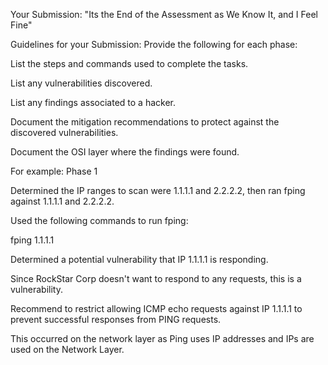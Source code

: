 Your Submission:  "Its the End of the Assessment as We Know It, and I Feel Fine"


Guidelines for your Submission:
Provide the following for each phase:


List the steps and commands used to complete the tasks.


List any vulnerabilities discovered.


List any findings associated to a hacker.


Document the mitigation recommendations to protect against the discovered vulnerabilities.


Document the OSI layer where the findings were found.


For example:
Phase 1


Determined the IP ranges to scan were 1.1.1.1 and 2.2.2.2, then ran fping against 1.1.1.1 and 2.2.2.2.


Used the following commands to run fping:

fping 1.1.1.1 





Determined a potential vulnerability that IP 1.1.1.1 is responding.

Since RockStar Corp doesn't want to respond to any requests, this is a vulnerability.



Recommend to restrict allowing ICMP echo requests against IP 1.1.1.1 to prevent successful responses from PING requests.


This occurred on the network layer as Ping uses IP addresses and IPs are used on the Network Layer.